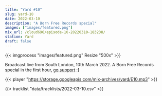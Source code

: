 ```yaml
---
title: "Yard #10"
slug: yard-10
date: 2022-03-10
description: "A Born Free Records special"
images: ["images/featured.png"]
mix_url: /cloud696/episode-10-20220310-183238/
station: Yard
draft: false
---
```


{{< imgprocess "images/featured.png" Resize "500x" >}}

Broadcast live from South London, 10th March 2022. A Born Free Records special in the first hour, [go support](http://bornfreerecords.org/) :]

{{< player "https://storage.googleapis.com/mix-archives/yard/E10.mp3" >}}

{{< tracklist "data/tracklists/2022-03-10.csv" >}}
